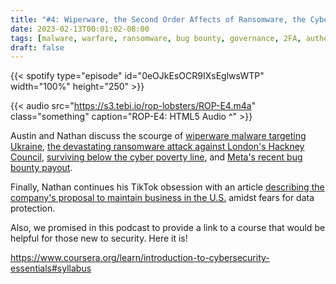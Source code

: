 ```yaml
---
title: "#4: Wiperware, the Second Order Affects of Ransomware, the Cyber Poverty Line, Meta's Bug Bounty, and a Proposal from TikTok to Maintain Business in the U.S."
date: 2023-02-13T00:01:02-08:00
tags: [malware, warfare, ransomware, bug bounty, governance, 2FA, authentication]
draft: false
---
```


{{< spotify type="episode" id="0eOJkEsOCR9IXsEglwsWTP" width="100%" height="250" >}}

{{< audio src="https://s3.tebi.io/rop-lobsters/ROP-E4.m4a" class="something" caption="ROP-E4: HTML5 Audio ^" >}}

Austin and Nathan discuss the scourge of [wiperware malware targeting Ukraine](https://thehackernews.com/2023/01/ukraine-hit-with-new-golang-based.html), [the devastating ransomware attack against London's Hackney Council](https://www.wired.com/story/ransomware-attack-recovery-hackney/), [surviving below the cyber poverty line](https://www.csoonline.com/article/3686688/how-to-survive-below-the-cybersecurity-poverty-line.html), and [Meta's recent bug bounty payout](https://www.securityweek.com/meta-awards-27000-bounty-for-2fa-bypass-vulnerability/?web_view=true).

Finally, Nathan continues his TikTok obsession with an article [describing the company's proposal to maintain business in the U.S.](https://cyberscoop.com/tiktok-national-security-cfius/?&web_view=true) amidst fears for data protection.

Also, we promised in this podcast to provide a link to a course that would be helpful for those new to security. Here it is!

https://www.coursera.org/learn/introduction-to-cybersecurity-essentials#syllabus
